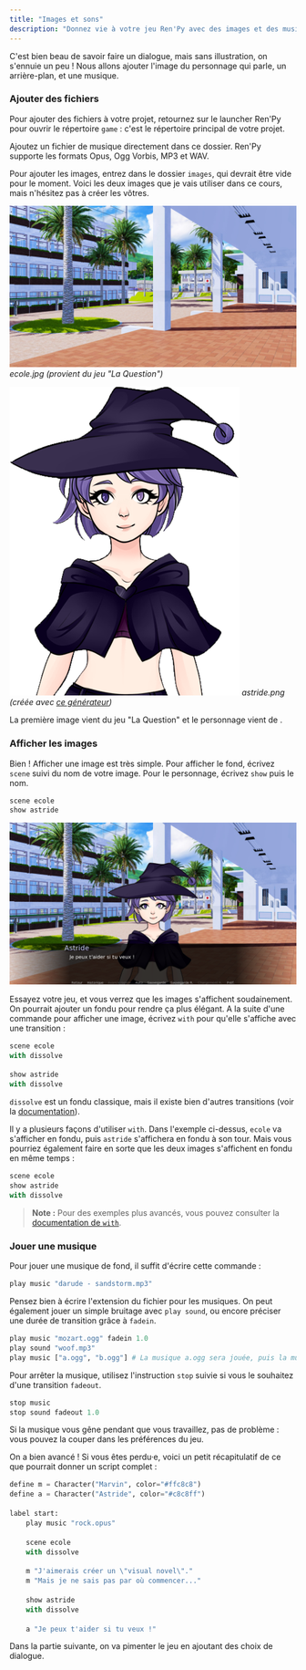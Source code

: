 ```yaml
---
title: "Images et sons"
description: "Donnez vie à votre jeu Ren'Py avec des images et des musiques."
---
```


C'est bien beau de savoir faire un dialogue, mais sans illustration, on s'ennuie un peu ! Nous allons ajouter l'image du personnage qui parle, un arrière-plan, et une musique.

### Ajouter des fichiers

Pour ajouter des fichiers à votre projet, retournez sur le launcher Ren'Py pour ouvrir le répertoire `game` : c'est le répertoire principal de votre projet.

Ajoutez un fichier de musique directement dans ce dossier. Ren'Py supporte les formats Opus, Ogg Vorbis, MP3 et WAV.

Pour ajouter les images, entrez dans le dossier `images`, qui devrait être vide pour le moment. Voici les deux images que je vais utiliser dans ce cours, mais n'hésitez pas à créer les vôtres.

![](./ecole.jpg)
*ecole.jpg (provient du jeu "La Question")*

![](./astride.png)
*astride.png (créée avec [ce générateur](http://www.rinmarugames.com/playgame.php?game_link=witch-apprentice-creator))*

La première image vient du jeu "La Question" et le personnage vient de .

### Afficher les images

Bien ! Afficher une image est très simple. Pour afficher le fond, écrivez `scene` suivi du nom de votre image. Pour le personnage, écrivez `show` puis le nom.

```python
scene ecole
show astride
```

![Screenshot du projet](./images-en-jeu.png)

Essayez votre jeu, et vous verrez que les images s'affichent soudainement. On pourrait ajouter un fondu pour rendre ça plus élégant. A la suite d'une commande pour afficher une image, écrivez `with` pour qu'elle s'affiche avec une transition :

```python
scene ecole
with dissolve

show astride
with dissolve
```

`dissolve` est un fondu classique, mais il existe bien d'autres transitions (voir la [documentation](https://www.renpy.org/doc/html/transitions.html)).

Il y a plusieurs façons d'utiliser `with`. Dans l'exemple ci-dessus, `ecole` va s'afficher en fondu, puis `astride` s'affichera en fondu à son tour. Mais vous pourriez également faire en sorte que les deux images s'affichent en fondu en même temps :

```python
scene ecole
show astride
with dissolve
```

> **Note :** Pour des exemples plus avancés, vous pouvez consulter la [documentation de `with`](https://www.renpy.org/doc/html/displaying_images.html#with-statement).

### Jouer une musique

Pour jouer une musique de fond, il suffit d'écrire cette commande :

```python
play music "darude - sandstorm.mp3"
```

Pensez bien à écrire l'extension du fichier pour les musiques. On peut également jouer un simple bruitage avec `play sound`, ou encore préciser une durée de transition grâce à `fadein`.

```python
play music "mozart.ogg" fadein 1.0
play sound "woof.mp3"
play music ["a.ogg", "b.ogg"] # La musique a.ogg sera jouée, puis la musique b.ogg
```

Pour arrêter la musique, utilisez l'instruction `stop` suivie si vous le souhaitez d'une transition `fadeout`.

```python
stop music
stop sound fadeout 1.0
```

Si la musique vous gêne pendant que vous travaillez, pas de problème : vous pouvez la couper dans les préférences du jeu.

On a bien avancé ! Si vous êtes perdu·e, voici un petit récapitulatif de ce que pourrait donner un script complet :

```python
define m = Character("Marvin", color="#ffc8c8")
define a = Character("Astride", color="#c8c8ff")

label start:
    play music "rock.opus"

    scene ecole
    with dissolve

    m "J'aimerais créer un \"visual novel\"."
    m "Mais je ne sais pas par où commencer..."

    show astride
    with dissolve

    a "Je peux t'aider si tu veux !"
```

Dans la partie suivante, on va pimenter le jeu en ajoutant des choix de dialogue.
